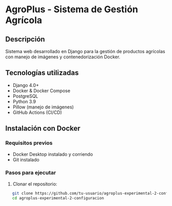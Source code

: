 # AgroPlus - Sistema de Gestión Agrícola

## Descripción
Sistema web desarrollado en Django para la gestión de productos agrícolas con manejo de imágenes y contenedorización Docker.

## Tecnologías utilizadas
- Django 4.0+
- Docker & Docker Compose
- PostgreSQL
- Python 3.9
- Pillow (manejo de imágenes)
- GitHub Actions (CI/CD)

## Instalación con Docker

### Requisitos previos
- Docker Desktop instalado y corriendo
- Git instalado

### Pasos para ejecutar
1. Clonar el repositorio:
```bash
   git clone https://github.com/tu-usuario/agroplus-experimental-2-configuracion.git
   cd agroplus-experimental-2-configuracion